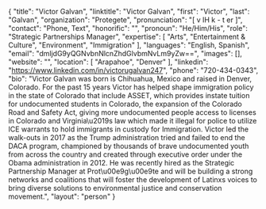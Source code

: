 {
  "title": "Victor Galvan",
  "linktitle": "Victor Galvan",
  "first": "Victor",
  "last": "Galvan",
  "organization": "Protegete",
  "pronunciation": "[ v IH k - t er ]",
  "contact": "Phone, Text",
  "honorific": "",
  "pronoun": "He/Him/His",
  "role": "Strategic Partnerships Manager",
  "expertise": [
    "Arts",
    "Entertainment & Culture",
    "Environment",
    "Immigration"
  ],
  "languages": "English, Spanish",
  "email": "dmljdG9yQGNvbnNlcnZhdGlvbmNvLm9yZw==",
  "images": [],
  "website": "",
  "location": [
    "Arapahoe",
    "Denver"
  ],
  "linkedin": "https://www.linkedin.com/in/victorugalvan247",
  "phone": "720-434-0343",
  "bio": "Victor Galvan was born is Chihuahua, Mexico and raised in Denver, Colorado. For the past 15 years Victor has helped shape immigration policy in the state of Colorado that include ASSET, which provides instate tuition for undocumented students in Colorado, the expansion of the Colorado Road and Safety Act, giving more undocumented people access to licenses in Colorado and Virginia\u2019s law which made it illegal for police to utilize ICE warrants to hold immigrants in custody for Immigration. Victor led the walk-outs in 2017 as the Trump administration tried and failed to end the DACA program, championed by thousands of brave undocumented youth from across the country and created through executive order under the Obama administration in 2012. He was recently hired as the Strategic Partnership Manager at Prot\u00e9g\u00e9te and will be building a strong networks and coalitions that will foster the development of Latinxs voices to bring diverse solutions to environmental justice and conservation movement.",
  "layout": "person"
}